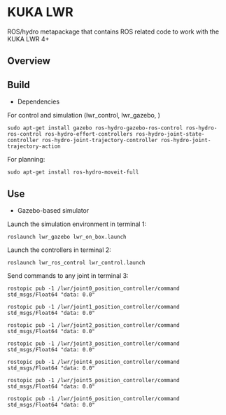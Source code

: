 KUKA LWR
========

ROS/hydro metapackage that contains ROS related code to work with the KUKA LWR 4+

Overview
--------


Build
-----

* Dependencies

For control and simulation (lwr_control, lwr_gazebo, )

`sudo apt-get install gazebo ros-hydro-gazebo-ros-control ros-hydro-ros-control ros-hydro-effort-controllers ros-hydro-joint-state-controller ros-hydro-joint-trajectory-controller ros-hydro-joint-trajectory-action`

For planning:

`sudo apt-get install ros-hydro-moveit-full`


Use
---

* Gazebo-based simulator

Launch the simulation environment in terminal 1:

`roslaunch lwr_gazebo lwr_on_box.launch`

Launch the controllers in terminal 2:

`roslaunch lwr_ros_control lwr_control.launch`

Send commands to any joint in terminal 3:

`rostopic pub -1 /lwr/joint0_position_controller/command std_msgs/Float64 "data: 0.0"`

`rostopic pub -1 /lwr/joint1_position_controller/command std_msgs/Float64 "data: 0.0"`

`rostopic pub -1 /lwr/joint2_position_controller/command std_msgs/Float64 "data: 0.0"`

`rostopic pub -1 /lwr/joint3_position_controller/command std_msgs/Float64 "data: 0.0"`

`rostopic pub -1 /lwr/joint4_position_controller/command std_msgs/Float64 "data: 0.0"`

`rostopic pub -1 /lwr/joint5_position_controller/command std_msgs/Float64 "data: 0.0"`

`rostopic pub -1 /lwr/joint6_position_controller/command std_msgs/Float64 "data: 0.0"`

